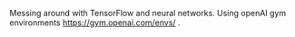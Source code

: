 Messing around with TensorFlow and neural networks. Using openAI gym environments https://gym.openai.com/envs/ . 
